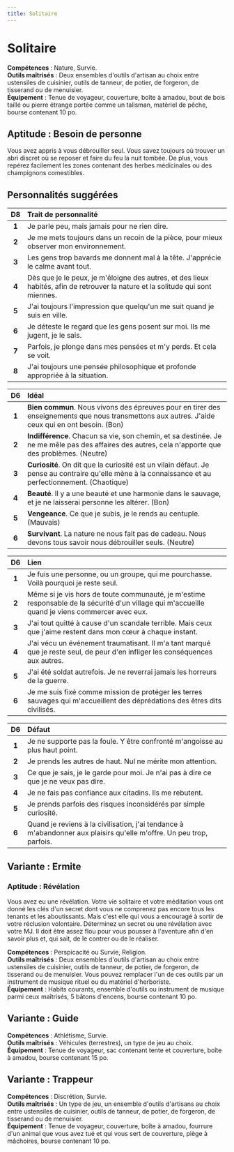 ```yaml
---
title: Solitaire
---
```

# Solitaire
**Compétences** : Nature, Survie.  
**Outils maîtrisés** : Deux ensembles d'outils d'artisan au choix entre ustensiles de cuisinier, outils de tanneur, de potier, de forgeron, de tisserand ou de menuisier.  
**Équipement** : Tenue de voyageur, couverture, boîte à amadou, bout de bois taillé ou pierre étrange portée comme un talisman, matériel de pêche, bourse contenant 10 po.

## Aptitude : Besoin de personne
Vous avez appris à vous débrouiller seul. Vous savez toujours où trouver un abri discret où se reposer et faire du feu la nuit tombée. De plus, vous repérez facilement les zones contenant des herbes médicinales ou des champignons comestibles.

## Personnalités suggérées

| D8 | Trait de personnalité |
|:-:|:-|
| **1** | Je parle peu, mais jamais pour ne rien dire. |
| **2** | Je me mets toujours dans un recoin de la pièce, pour mieux observer mon environnement. |
| **3** | Les gens trop bavards me donnent mal à la tête. J'apprécie le calme avant tout. |
| **4** | Dès que je le peux, je m'éloigne des autres, et des lieux habités, afin de retrouver la nature et la solitude qui sont miennes. |
| **5** | J'ai toujours l'impression que quelqu'un me suit quand je suis en ville. |
| **6** | Je déteste le regard que les gens posent sur moi. Ils me jugent, je le sais. |
| **7** | Parfois, je plonge dans mes pensées et m'y perds. Et cela se voit. |
| **8** | J'ai toujours une pensée philosophique et profonde appropriée à la situation. |

| D6 | Idéal |
|:-:|:-|
| **1** | **Bien commun**. Nous vivons des épreuves pour en tirer des enseignements que nous transmettons aux autres. J'aide ceux qui en ont besoin. (Bon) |
| **2** | **Indifférence**. Chacun sa vie, son chemin, et sa destinée. Je ne me mêle pas des affaires des autres, cela n'apporte que des problèmes. (Neutre) |
| **3** | **Curiosité**. On dit que la curiosité est un vilain défaut. Je pense au contraire qu'elle mène à la connaissance et au perfectionnement. (Chaotique) |
| **4** | **Beauté**. Il y a une beauté et une harmonie dans le sauvage, et je ne laisserai personne les altérer. (Bon) |
| **5** | **Vengeance**. Ce que je subis, je le rends au centuple. (Mauvais) |
| **6** | **Survivant**. La nature ne nous fait pas de cadeau. Nous devons tous savoir nous débrouiller seuls. (Neutre) |

| D6 | Lien |
|:-:|:-|
| **1** | Je fuis une personne, ou un groupe, qui me pourchasse. Voilà pourquoi je reste seul. |
| **2** | Même si je vis hors de toute communauté, je m'estime responsable de la sécurité d'un village qui m'accueille quand je viens commercer avec eux. |
| **3** | J'ai tout quitté à cause d'un scandale terrible. Mais ceux que j'aime restent dans mon cœur à chaque instant. |
| **4** | J'ai vécu un événement traumatisant. Il m'a tant marqué que je reste seul, de peur d'en infliger les conséquences aux autres. |
| **5** | J'ai été soldat autrefois. Je ne reverrai jamais les horreurs de la guerre. |
| **6** | Je me suis fixé comme mission de protéger les terres sauvages qui m'accueillent des déprédations des êtres dits civilisés. |

| D6 | Défaut |
|:-:|:-|
| **1** | Je ne supporte pas la foule. Y être confronté m'angoisse au plus haut point. |
| **2** | Je prends les autres de haut. Nul ne mérite mon attention. |
| **3** | Ce que je sais, je le garde pour moi. Je n'ai pas à dire ce que je ne veux pas dire. |
| **4** | Je ne fais pas confiance aux citadins. Ils me rebutent. |
| **5** | Je prends parfois des risques inconsidérés par simple curiosité. |
| **6** | Quand je reviens à la civilisation, j'ai tendance à m'abandonner aux plaisirs qu'elle m'offre. Un peu trop, parfois. |

## Variante : Ermite

### Aptitude : Révélation
Vous avez eu une révélation. Votre vie solitaire et votre méditation vous ont donné les clés d'un secret dont vous ne comprenez pas encore tous les tenants et les aboutissants. Mais c'est elle qui vous a encouragé à sortir de votre réclusion volontaire. Déterminez un secret ou une révélation avec votre MJ. Il doit être assez flou pour vous pousser à l'aventure afin d'en savoir plus et, qui sait, de le contrer ou de le réaliser.

**Compétences** : Perspicacité ou Survie, Religion.  
**Outils maîtrisés** : Deux ensembles d'outils d'artisan au choix entre ustensiles de cuisinier, outils de tanneur, de potier, de forgeron, de tisserand ou de menuisier. Vous pouvez remplacer l'un de ces outils par un instrument de musique rituel ou du matériel d'herboriste.  
**Équipement** : Habits courants, ensemble d'outils ou instrument de musique parmi ceux maîtrisés, 5 bâtons d'encens, bourse contenant 10 po.

## Variante : Guide

**Compétences** : Athlétisme, Survie.  
**Outils maîtrisés** : Véhicules (terrestres), un type de jeu au choix.  
**Équipement** : Tenue de voyageur, sac contenant tente et couverture, boîte à amadou, bourse contenant 15 po.

## Variante : Trappeur

**Compétences** : Discrétion, Survie.  
**Outils maîtrisés** : Un type de jeu, un ensemble d'outils d'artisans au choix entre ustensiles de cuisinier, outils de tanneur, de potier, de forgeron, de tisserand ou de menuisier.  
**Équipement** : Tenue de voyageur, couverture, boîte à amadou, fourrure d'un animal que vous avez tué et qui vous sert de couverture, piège à mâchoires, bourse contenant 10 po.
